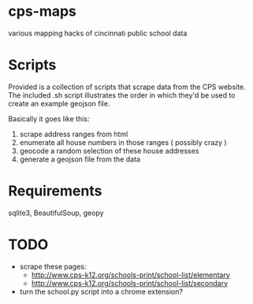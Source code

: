 cps-maps
========

various mapping hacks of cincinnati public school data

# Scripts

Provided is a collection of scripts that scrape data from the CPS website.  The included .sh script illustrates the order in which they'd be used to create an example geojson file.

Basically it goes like this:

1. scrape address ranges from html
2. enumerate all house numbers in those ranges ( possibly crazy )
3. geocode a random selection of these house addresses
4. generate a geojson file from the data

# Requirements

sqlite3, BeautifulSoup, geopy

# TODO

* scrape these pages: 
    * http://www.cps-k12.org/schools-print/school-list/elementary
    * http://www.cps-k12.org/schools-print/school-list/secondary
* turn the school.py script into a chrome extension?
